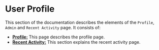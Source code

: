 # User Profile
<!-- To Be Populated -->

This section of the documentation describes the elements of the `Profile`, `Admin` and `Recent Activity` page. It consists of:

* **[Profile:](profile.md)** This page describes the profile page.
* **[Recent Activity:](recent-activity.md)** This section explains the recent activity page.
